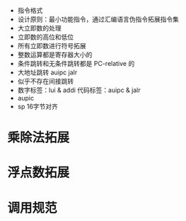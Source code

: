 - 指令格式
- 设计原则：最小功能指令，通过汇编语言伪指令拓展指令集
- 大立即数的处理
- 立即数的高位和低位
- 所有立即数进行符号拓展
- 整数运算都是寄存器大小的
- 条件跳转和无条件跳转都是 PC-relative 的
- 大地址跳转 auipc jalr
- 似乎不存在间接跳转
- 数字标签：lui & addi 代码标签：auipc & jalr
- aupic
- sp 16字节对齐

# 乘除法拓展

# 浮点数拓展



# 调用规范





